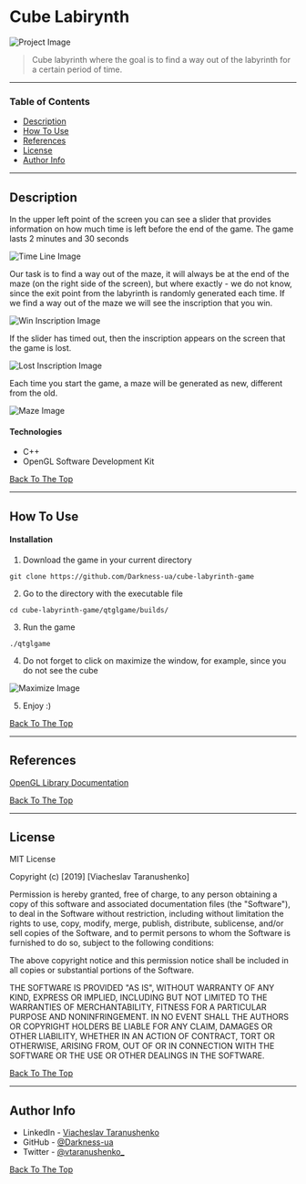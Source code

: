 # Cube Labirynth

![Project Image](https://ak5.picdn.net/shutterstock/videos/10232675/thumb/1.jpg)

> Cube labyrinth where the goal is to find a way out of the labyrinth for a certain period of time.

---

### Table of Contents

- [Description](#description)
- [How To Use](#how-to-use)
- [References](#references)
- [License](#license)
- [Author Info](#author-info)

---

## Description

In the upper left point of the screen you can see a slider that provides information on how much time is left before the end of the game. The game lasts 2 minutes and 30 seconds

![Time Line Image](https://i.imgur.com/9dz9nEM.jpg?1)

Our task is to find a way out of the maze, it will always be at the end of the maze (on the right side of the screen), but where exactly - we do not know, since the exit point from the labyrinth is randomly generated each time. If we find a way out of the maze we will see the inscription that you win.

![Win Inscription Image](https://i.imgur.com/pdxWfgd.png?1)

If the slider has timed out, then the inscription appears on the screen that the game is lost.

![Lost Inscription Image](https://i.imgur.com/Vw6Hh2J.png?1)

Each time you start the game, a maze will be generated as new, different from the old.

![Maze Image](https://i.imgur.com/ReINR0M.png?1)

#### Technologies

- C++
- OpenGL Software Development Kit

[Back To The Top](#cube-labirynth)

---

## How To Use

#### Installation
1. Download the game in your current directory
```
git clone https://github.com/Darkness-ua/cube-labyrinth-game
```
2. Go to the directory with the executable file
```
cd cube-labyrinth-game/qtglgame/builds/
```
3. Run the game
```
./qtglgame
```

4. Do not forget to click on maximize the window, for example, since you do not see the cube

![Maximize Image](https://i.imgur.com/nmK9f37.png?1)

5. Enjoy :)

[Back To The Top](#cube-labirynth)

---

## References
[OpenGL Library Documentation](https://www.opengl.org/sdk/libs/)

[Back To The Top](#cube-labirynth)

---

## License

MIT License

Copyright (c) [2019] [Viacheslav Taranushenko]

Permission is hereby granted, free of charge, to any person obtaining a copy
of this software and associated documentation files (the "Software"), to deal
in the Software without restriction, including without limitation the rights
to use, copy, modify, merge, publish, distribute, sublicense, and/or sell
copies of the Software, and to permit persons to whom the Software is
furnished to do so, subject to the following conditions:

The above copyright notice and this permission notice shall be included in all
copies or substantial portions of the Software.

THE SOFTWARE IS PROVIDED "AS IS", WITHOUT WARRANTY OF ANY KIND, EXPRESS OR
IMPLIED, INCLUDING BUT NOT LIMITED TO THE WARRANTIES OF MERCHANTABILITY,
FITNESS FOR A PARTICULAR PURPOSE AND NONINFRINGEMENT. IN NO EVENT SHALL THE
AUTHORS OR COPYRIGHT HOLDERS BE LIABLE FOR ANY CLAIM, DAMAGES OR OTHER
LIABILITY, WHETHER IN AN ACTION OF CONTRACT, TORT OR OTHERWISE, ARISING FROM,
OUT OF OR IN CONNECTION WITH THE SOFTWARE OR THE USE OR OTHER DEALINGS IN THE
SOFTWARE.

[Back To The Top](#cube-labirynth)

---

## Author Info

- LinkedIn - [Viacheslav Taranushenko](https://www.linkedin.com/in/viacheslav-taranushenko-727466187/)
- GitHub - [@Darkness-ua](https://github.com/Darkness-ua)
- Twitter - [@vtaranushenko_](https://twitter.com/vtaranushenko_)

[Back To The Top](#cube-labirynth)
